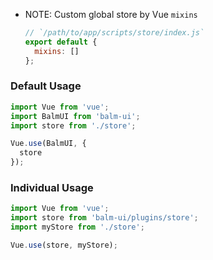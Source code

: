 - NOTE: Custom global store by Vue `mixins`

  ```js
  // `/path/to/app/scripts/store/index.js`
  export default {
    mixins: []
  };
  ```

### Default Usage

```js
import Vue from 'vue';
import BalmUI from 'balm-ui';
import store from './store';

Vue.use(BalmUI, {
  store
});
```

### Individual Usage

```js
import Vue from 'vue';
import store from 'balm-ui/plugins/store';
import myStore from './store';

Vue.use(store, myStore);
```
